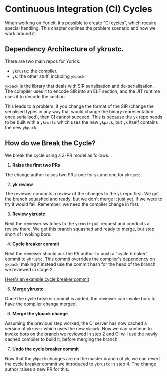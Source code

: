 # Continuous Integration (CI) Cycles

When working on Yorick, it's possible to create "CI cycles", which require
special handling. This chapter outlines the problem scenario and how we work
around it.

## Dependency Architecture of ykrustc.

There are two main repos for Yorick:

 * `ykrustc`: the compiler.
 * `yk`: the other stuff, including `ykpack`.

`ykpack` is the library that deals with SIR serialisation and de-serialisation.
The compiler uses it to encode SIR into an ELF section, and the JIT runtime
uses it to decode the section.

This leads to a problem: if you change the format of the SIR (change the
serialised types in any way that would change the binary representation once
serialised), then CI cannot succeed. This is because the `yk` repo needs to be
built with a `ykrustc` which uses the new `ykpack`, but `yk` itself contains
the new `ykpack`.

## How do we Break the Cycle?

We break the cycle using a 3-PR model as follows:

1. **Raise the first two PRs**

The change author raises two PRs: one for `yk` and one for `ykrustc`.

2. **yk review**

The reviewer conducts a review of the changes to the `yk` repo first. We get
the branch squashed and ready, but we don't merge it just yet. If we were to
try it would fail. Remember: we need the compiler change in first.

3. **Review ykrustc**

Next the reviewer switches to the `ykrustc` pull request and conducts a review
there. We get this branch squashed and ready to merge, but stop short of
invoking bors.

4. **Cycle breaker commit**

Next the reviewer should ask the PR author to push a "cycle breaker" commit to
`ykrustc`. This commit overrides the compiler's dependency on `ykpack`, making
it instead use the commit hash for the head of the branch we reviewed in stage
2.

[Here's an example cycle breaker commit](https://github.com/softdevteam/ykrustc/commit/abd1c2b7669c4ab6be8f9a9e6c1704a7e70c2088)

5. **Merge ykrustc**

Once the cycle breaker commit is added, the reviewer can invoke bors to have
the compiler change merged.

6. **Merge the ykpack change**

Assuming the previous step worked, the CI server has now cached a version of
`ykrustc` which uses the new `ykpack`. Now we can continue to invoke bors on
the branch we reviewed in step 2 and CI will use the newly cached compiler to
build it, before merging the branch.

7. **Undo the cycle breaker commit**

Now that the `ykpack` changes are on the master branch of `yk`, we can revert
the cycle breaker commit we introduced to `ykrustc` in step 4. The change
author raises a new PR for this.
